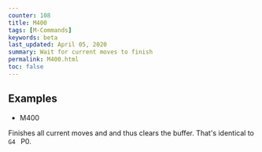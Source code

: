 ```yaml
---
counter: 108
title: M400
tags: [M-Commands] 
keywords: beta 
last_updated: April 05, 2020 
summary: Wait for current moves to finish 
permalink: M400.html
toc: false 
---
```



## Examples

* M400

Finishes all current moves and and thus clears the buffer. That's identical to ` G4  ` P0.

